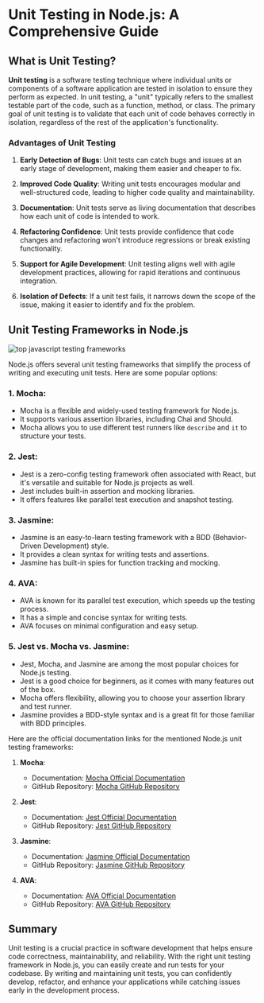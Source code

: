 # Unit Testing in Node.js: A Comprehensive Guide

## What is Unit Testing?

**Unit testing** is a software testing technique where individual units or components of a software application are tested in isolation to ensure they perform as expected. In unit testing, a "unit" typically refers to the smallest testable part of the code, such as a function, method, or class. The primary goal of unit testing is to validate that each unit of code behaves correctly in isolation, regardless of the rest of the application's functionality.

### Advantages of Unit Testing

1. **Early Detection of Bugs**: Unit tests can catch bugs and issues at an early stage of development, making them easier and cheaper to fix.

2. **Improved Code Quality**: Writing unit tests encourages modular and well-structured code, leading to higher code quality and maintainability.

3. **Documentation**: Unit tests serve as living documentation that describes how each unit of code is intended to work.

4. **Refactoring Confidence**: Unit tests provide confidence that code changes and refactoring won't introduce regressions or break existing functionality.

5. **Support for Agile Development**: Unit testing aligns well with agile development practices, allowing for rapid iterations and continuous integration.

6. **Isolation of Defects**: If a unit test fails, it narrows down the scope of the issue, making it easier to identify and fix the problem.

## Unit Testing Frameworks in Node.js

![top javascript testing frameworks](../Assets/Top-11-JavaScript-frameworks.png)

Node.js offers several unit testing frameworks that simplify the process of writing and executing unit tests. Here are some popular options:

### 1. **Mocha**:

- Mocha is a flexible and widely-used testing framework for Node.js.
- It supports various assertion libraries, including Chai and Should.
- Mocha allows you to use different test runners like `describe` and `it` to structure your tests.

### 2. **Jest**:

- Jest is a zero-config testing framework often associated with React, but it's versatile and suitable for Node.js projects as well.
- Jest includes built-in assertion and mocking libraries.
- It offers features like parallel test execution and snapshot testing.

### 3. **Jasmine**:

- Jasmine is an easy-to-learn testing framework with a BDD (Behavior-Driven Development) style.
- It provides a clean syntax for writing tests and assertions.
- Jasmine has built-in spies for function tracking and mocking.

### 4. **AVA**:

- AVA is known for its parallel test execution, which speeds up the testing process.
- It has a simple and concise syntax for writing tests.
- AVA focuses on minimal configuration and easy setup.

### 5. **Jest vs. Mocha vs. Jasmine**:

- Jest, Mocha, and Jasmine are among the most popular choices for Node.js testing.
- Jest is a good choice for beginners, as it comes with many features out of the box.
- Mocha offers flexibility, allowing you to choose your assertion library and test runner.
- Jasmine provides a BDD-style syntax and is a great fit for those familiar with BDD principles.

Here are the official documentation links for the mentioned Node.js unit testing frameworks:

1. **Mocha**:
   - Documentation: [Mocha Official Documentation](https://mochajs.org/)
   - GitHub Repository: [Mocha GitHub Repository](https://github.com/mochajs/mocha)

2. **Jest**:
   - Documentation: [Jest Official Documentation](https://jestjs.io/)
   - GitHub Repository: [Jest GitHub Repository](https://github.com/facebook/jest)

3. **Jasmine**:
   - Documentation: [Jasmine Official Documentation](https://jasmine.github.io/)
   - GitHub Repository: [Jasmine GitHub Repository](https://github.com/jasmine/jasmine)

4. **AVA**:
   - Documentation: [AVA Official Documentation](https://github.com/avajs/ava)
   - GitHub Repository: [AVA GitHub Repository](https://github.com/avajs/ava)


## Summary

Unit testing is a crucial practice in software development that helps ensure code correctness, maintainability, and reliability. With the right unit testing framework in Node.js, you can easily create and run tests for your codebase. By writing and maintaining unit tests, you can confidently develop, refactor, and enhance your applications while catching issues early in the development process.